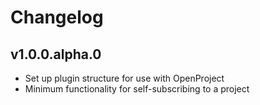 <!-- copyright
OpenProject Join Project Plugin

Copyright (C) 2019 Darryl Pogue
Copyright (C) 2012 Splendeo Innovación
Copyright (C) 2010 Eric Davis, Little Stream Software

This program is free software; you can redistribute it and/or
modify it under the terms of the GNU General Public License
as published by the Free Software Foundation; either version 2
of the License, or (at your option) any later version.

This program is distributed in the hope that it will be useful,
but WITHOUT ANY WARRANTY; without even the implied warranty of
MERCHANTABILITY or FITNESS FOR A PARTICULAR PURPOSE.  See the
GNU General Public License for more details.

You should have received a copy of the GNU General Public License
along with this program; if not, write to the Free Software
Foundation, Inc., 51 Franklin Street, Fifth Floor, Boston, MA  02110-1301, USA.
-->

Changelog
=========

v1.0.0.alpha.0
--------------

* Set up plugin structure for use with OpenProject
* Minimum functionality for self-subscribing to a project
